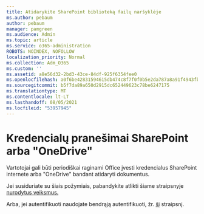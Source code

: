 ```yaml
---
title: Atidarykite SharePoint biblioteką failų naršyklėje
ms.author: pebaum
author: pebaum
manager: pamgreen
ms.audience: Admin
ms.topic: article
ms.service: o365-administration
ROBOTS: NOINDEX, NOFOLLOW
localization_priority: Normal
ms.collection: Adm_O365
ms.custom: ''
ms.assetid: a8e56d32-2bd3-43ce-84df-925f6354fee0
ms.openlocfilehash: a0f6be42831594615db474c8f7f0f0b5e2da787a8a91f4943fb2c27ec57abb2a
ms.sourcegitcommit: b5f7da89a650d2915dc652449623c78be6247175
ms.translationtype: MT
ms.contentlocale: lt-LT
ms.lasthandoff: 08/05/2021
ms.locfileid: "53957945"
---
```

# <a name="credential-messages-in-sharepoint-or-onedrive"></a>Kredencialų pranešimai SharePoint arba "OneDrive"

Vartotojai gali būti periodiškai raginami Office įvesti kredencialus SharePoint internete arba "OneDrive" bandant atidaryti dokumentus.

Jei susiduriate su šiais požymiais, pabandykite atlikti šiame straipsnyje [nurodytus veiksmus.](https://support.microsoft.com/help/2913639/office-applications-periodically-prompt-for-credentials-to-sharepoint)

Arba, jei autentifikuoti naudojate bendrąją autentifikuoti, žr. [šį](https://support.microsoft.com/help/4025962/cant-sign-in-after-update-to-office-2016-build-16-0-7967-on-windows-10) straipsnį.
